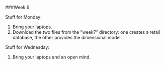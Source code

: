 ###Week 6

Stuff for Monday:

1. Bring your laptops.
2. Download the two files from the "week7" directory: one creates a retail database, the other provides the dimensional model.

Stuff for Wednesday:

1. Bring your laptops and an open mind.
